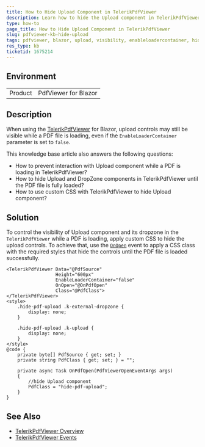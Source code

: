 ```yaml
---
title: How to Hide Upload Component in TelerikPdfViewer
description: Learn how to hide the Upload component in TelerikPdfViewer when loading a PDF file.
type: how-to
page_title: How to Hide Upload Component in TelerikPdfViewer
slug: pdfviewer-kb-hide-upload
tags: pdfviewer, blazor, upload, visibility, enableloadercontainer, hide, dropzone
res_type: kb
ticketid: 1675214
---
```


## Environment

<table>
	<tbody>
		<tr>
			<td>Product</td>
			<td>PdfViewer for Blazor</td>
		</tr>
	</tbody>
</table>

## Description

When using the [TelerikPdfViewer](https://docs.telerik.com/blazor-ui/components/pdfviewer/overview) for Blazor, upload controls may still be visible while a PDF file is loading, even if the `EnableLoaderContainer` parameter is set to `false`. 

This knowledge base article also answers the following questions:

- How to prevent interaction with Upload component while a PDF is loading in TelerikPdfViewer?
- How to hide Upload and DropZone components in TelerikPdfViewer until the PDF file is fully loaded?
- How to use custom CSS with TelerikPdfViewer to hide Upload component?

## Solution

To control the visibility of Upload component and its dropzone in the `TelerikPdfViewer` while a PDF is loading, apply custom CSS to hide the upload controls. To achieve that, use the [`OnOpen`](slug://components/pdfviewer/events#onopen) event to apply a CSS class with the required styles that hide the controls until the PDF file is loaded successfully.

````RAZOR
<TelerikPdfViewer Data="@PdfSource"
                  Height="600px"
                  EnableLoaderContainer="false"
                  OnOpen="@OnPdfOpen"
                  Class="@PdfClass">
</TelerikPdfViewer>
<style>
    .hide-pdf-upload .k-external-dropzone {
        display: none;
    }

    .hide-pdf-upload .k-upload {
        display: none;
    }
</style>
@code {
    private byte[] PdfSource { get; set; }
    private string PdfClass { get; set; } = "";

    private async Task OnPdfOpen(PdfViewerOpenEventArgs args)
    {
        //hide Upload component
        PdfClass = "hide-pdf-upload";
    }
}
````

## See Also

- [TelerikPdfViewer Overview](slug://pdfviewer-overview)
- [TelerikPdfViewer Events](slug://pdfviewer-events)
